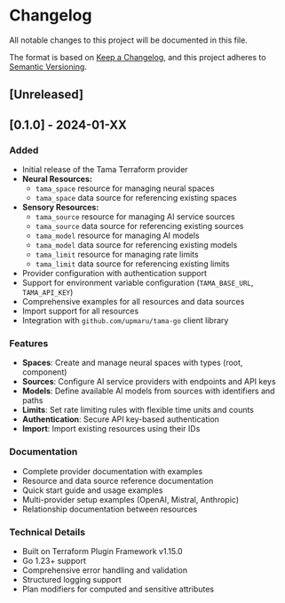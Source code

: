 # Changelog

All notable changes to this project will be documented in this file.

The format is based on [Keep a Changelog](https://keepachangelog.com/en/1.0.0/),
and this project adheres to [Semantic Versioning](https://semver.org/spec/v2.0.0.html).

## [Unreleased]

## [0.1.0] - 2024-01-XX

### Added
- Initial release of the Tama Terraform provider
- **Neural Resources:**
  - `tama_space` resource for managing neural spaces
  - `tama_space` data source for referencing existing spaces
- **Sensory Resources:**
  - `tama_source` resource for managing AI service sources
  - `tama_source` data source for referencing existing sources
  - `tama_model` resource for managing AI models
  - `tama_model` data source for referencing existing models
  - `tama_limit` resource for managing rate limits
  - `tama_limit` data source for referencing existing limits
- Provider configuration with authentication support
- Support for environment variable configuration (`TAMA_BASE_URL`, `TAMA_API_KEY`)
- Comprehensive examples for all resources and data sources
- Import support for all resources
- Integration with `github.com/upmaru/tama-go` client library

### Features
- **Spaces**: Create and manage neural spaces with types (root, component)
- **Sources**: Configure AI service providers with endpoints and API keys
- **Models**: Define available AI models from sources with identifiers and paths
- **Limits**: Set rate limiting rules with flexible time units and counts
- **Authentication**: Secure API key-based authentication
- **Import**: Import existing resources using their IDs

### Documentation
- Complete provider documentation with examples
- Resource and data source reference documentation
- Quick start guide and usage examples
- Multi-provider setup examples (OpenAI, Mistral, Anthropic)
- Relationship documentation between resources

### Technical Details
- Built on Terraform Plugin Framework v1.15.0
- Go 1.23+ support
- Comprehensive error handling and validation
- Structured logging support
- Plan modifiers for computed and sensitive attributes